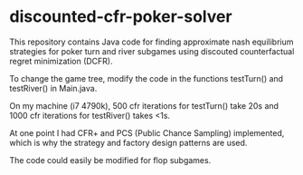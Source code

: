 # discounted-cfr-poker-solver

This repository contains Java code for finding approximate nash equilibrium strategies for poker turn and river subgames using discouted counterfactual regret minimization (DCFR).


To change the game tree, modify the code in the functions testTurn() and testRiver() in Main.java.

On my machine (i7 4790k), 500 cfr iterations for testTurn() take 20s and 1000 cfr iterations for testRiver() takes <1s.

At one point I had CFR+ and PCS (Public Chance Sampling) implemented, which is why the strategy and factory design patterns are used.

The code could easily be modified for flop subgames.
